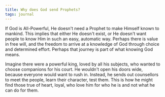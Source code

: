 ```yaml
---
title: Why does God send Prophets?
tags: journal
---
```


If God is All-Powerful, He doesn't need a Prophet to make Himself known to
mankind. This implies that either He doesn't exist, or He doesn't want people
to know Him in such an easy, automatic way. Perhaps there is value in free
will, and the freedom to arrive at a knowledge of God through choice and
determined effort. Perhaps that journey is part of what knowing God means.

Imagine there were a powerful king, loved by all his subjects, who wanted to
choose companions for his court. He wouldn't open his doors wide, because
everyone would want to rush in. Instead, he sends out counsellors to meet the
people, learn their character, test them. This is how he might find those true
of heart, loyal, who love him for who he is and not what he can do for them.

